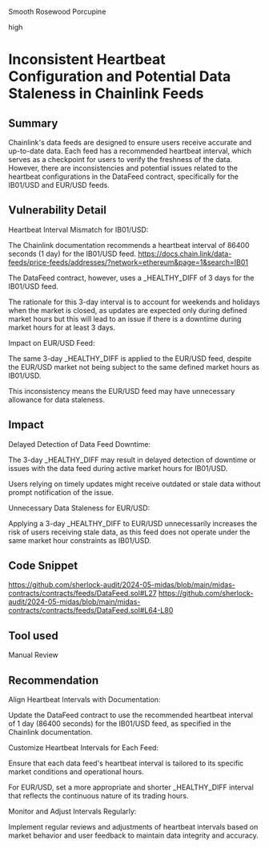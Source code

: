 Smooth Rosewood Porcupine

high

# Inconsistent Heartbeat Configuration and Potential Data Staleness in Chainlink Feeds

## Summary
Chainlink's data feeds are designed to ensure users receive accurate and up-to-date data. Each feed has a recommended heartbeat interval, which serves as a checkpoint for users to verify the freshness of the data. However, there are inconsistencies and potential issues related to the heartbeat configurations in the DataFeed contract, specifically for the IB01/USD and EUR/USD feeds. 

## Vulnerability Detail
Heartbeat Interval Mismatch for IB01/USD:

The Chainlink documentation recommends a heartbeat interval of 86400 seconds (1 day) for the IB01/USD feed.
https://docs.chain.link/data-feeds/price-feeds/addresses/?network=ethereum&page=1&search=IB01

The DataFeed contract, however, uses a _HEALTHY_DIFF of 3 days for the IB01/USD feed.

The rationale for this 3-day interval is to account for weekends and holidays when the market is closed, as updates are expected only during defined market hours but this will lead to an issue if there is a downtime during market hours for at least 3 days.

Impact on EUR/USD Feed:

The same 3-day _HEALTHY_DIFF is applied to the EUR/USD feed, despite the EUR/USD market not being subject to the same defined market hours as IB01/USD.

This inconsistency means the EUR/USD feed may have unnecessary allowance for data staleness.

## Impact
Delayed Detection of Data Feed Downtime:

The 3-day _HEALTHY_DIFF may result in delayed detection of downtime or issues with the data feed during active market hours for IB01/USD.

Users relying on timely updates might receive outdated or stale data without prompt notification of the issue.

Unnecessary Data Staleness for EUR/USD:

Applying a 3-day _HEALTHY_DIFF to EUR/USD unnecessarily increases the risk of users receiving stale data, as this feed does not operate under the same market hour constraints as IB01/USD.

## Code Snippet
https://github.com/sherlock-audit/2024-05-midas/blob/main/midas-contracts/contracts/feeds/DataFeed.sol#L27
https://github.com/sherlock-audit/2024-05-midas/blob/main/midas-contracts/contracts/feeds/DataFeed.sol#L64-L80

## Tool used

Manual Review

## Recommendation

Align Heartbeat Intervals with Documentation:

Update the DataFeed contract to use the recommended heartbeat interval of 1 day (86400 seconds) for the IB01/USD feed, as specified in the Chainlink documentation.

Customize Heartbeat Intervals for Each Feed:

Ensure that each data feed's heartbeat interval is tailored to its specific market conditions and operational hours.

For EUR/USD, set a more appropriate and shorter _HEALTHY_DIFF interval that reflects the continuous nature of its trading hours.

Monitor and Adjust Intervals Regularly:

Implement regular reviews and adjustments of heartbeat intervals based on market behavior and user feedback to maintain data integrity and accuracy.
